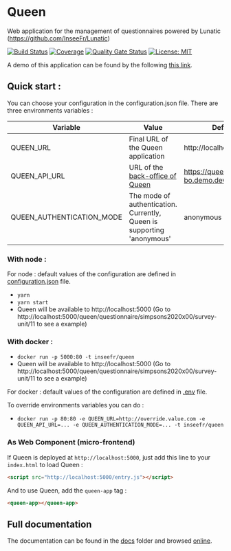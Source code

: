 # Queen

Web application for the management of questionnaires powered by Lunatic (https://github.com/InseeFr/Lunatic)

[![Build Status](https://travis-ci.org/InseeFr/Queen.svg?branch=master)](https://travis-ci.org/InseeFr/Queen)
[![Coverage](https://sonarcloud.io/api/project_badges/measure?project=InseeFr_Queen&metric=coverage)](https://sonarcloud.io/dashboard?id=InseeFr_Queen)
[![Quality Gate Status](https://sonarcloud.io/api/project_badges/measure?project=InseeFr_Queen&metric=alert_status)](https://sonarcloud.io/dashboard?id=InseeFr_Queen)
[![License: MIT](https://img.shields.io/badge/License-MIT-blue.svg)](https://opensource.org/licenses/MIT)

A demo of this application can be found by the following [this link](https://queen.demo.dev.sspcloud.fr/queen/questionnaire/simpsons2020x00/survey-unit/11).

## Quick start :

You can choose your configuration in the configuration.json file.
There are three environments variables :

| Variable                  | Value                                                                           | Default                               |
| ------------------------- | ------------------------------------------------------------------------------- | ------------------------------------- |
| QUEEN_URL                 | Final URL of the Queen application                                              | http://localhost:5000                 |
| QUEEN_API_URL             | URL of the [back-office of Queen](https://github.com/InseeFr/Queen-Back-Office) | https://queen-bo.demo.dev.sspcloud.fr |
| QUEEN_AUTHENTICATION_MODE | The mode of authentication. Currently, Queen is supporting 'anonymous'          | anonymous                             |

### With node :

For node : default values of the configuration are defined in [configuration.json](public/configuration.json) file.

- `yarn`
- `yarn start`
- Queen will be available to http://localhost:5000
  (Go to http://localhost:5000/queen/questionnaire/simpsons2020x00/survey-unit/11 to see a example)

### With docker :

- `docker run -p 5000:80 -t inseefr/queen`
- Queen will be available to http://localhost:5000
  (Go to http://localhost:5000/queen/questionnaire/simpsons2020x00/survey-unit/11 to see a example)

For docker : default values of the configuration are defined in [.env](.env) file.

To override environments variables you can do :

- `docker run -p 80:80 -e QUEEN_URL=http://override.value.com -e QUEEN_API_URL=... -e QUEEN_AUTHENTICATION_MODE=... -t inseefr/queen`

### As Web Component (micro-frontend)

If Queen is deployed at `http://localhost:5000`, just add this line to your `index.html` to load Queen :

```html
<script src="http://localhost:5000/entry.js"></script>
```

And to use Queen, add the `queen-app` tag :

```html
<queen-app></queen-app>
```

## Full documentation

The documentation can be found in the [docs](https://github.com/InseeFr/Queen/tree/master/docs) folder and browsed [online](https://inseefr.github.io/Queen).

